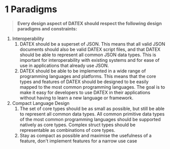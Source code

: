 # 1 Paradigms
> **Every design aspect of DATEX should respect the following design paradigms and constraints:**

1. Interoperability
   1. DATEX should be a superset of JSON.
      This means that all valid JSON documents should also be valid DATEX script files, and that DATEX should be able to represent all common JSON data types.
      This is important for interoperability with existing systems and for ease of use in applications that already use JSON.
   2. DATEX should be able to be implemented in a wide range of programming languages and platforms.
      This means that the core types and features of DATEX should be designed to be easily mapped to the most common programming languages.
      The goal is to make it easy for developers to use DATEX in their applications without having to learn a new language or framework.
2. Compact Language Design
   1. The set of core types should be as small as possible, but still be able to represent all common data types.
      All common primitive data types of the most common programming languages should be supported natively as core types. Complex struct types should be representable as combinations of core types.
   2. Stay as compact as possible and maximise the usefulness of a feature, don't implement features for a narrow use case